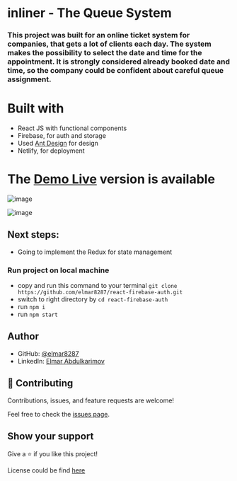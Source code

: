 # inliner - The Queue System

### This project was built for an online ticket system for companies, that gets a lot of clients each day. The system makes the possibility to select the date and time for the appointment. It is strongly considered already booked date and time, so the company could be confident about careful queue assignment.

# Built with

- React JS with functional components
- Firebase, for auth and storage
- Used [Ant Design](https://ant.design/) for design
- Netlify, for deployment

# The [Demo Live](https://bright-blini-2c8284.netlify.app) version is available

<!-- <img width="848" alt="Screen Shot 2022-09-02 at 16 11 13" src="https://user-images.githubusercontent.com/49064106/188140193-ddaf8669-70da-4d28-9c7c-04f90c4704ea.png"> -->

![image](https://user-images.githubusercontent.com/49064106/196610624-fc730d1b-daf3-4239-b2ff-a6c958c82ee1.png)

![image](https://user-images.githubusercontent.com/49064106/196610860-1ce70b1f-5547-40fe-ba7d-1888e98fa419.png)


## Next steps:

- Going to implement the Redux for state management

### Run project on local machine

- copy and run this command to your terminal `git clone https://github.com/elmar8287/react-firebase-auth.git`
- switch to right directory by `cd react-firebase-auth`
- run `npm i`
- run `npm start`

## Author

- GitHub: [@elmar8287](https://github.com/elmar8287)
- LinkedIn: [Elmar Abdulkarimov](https://www.linkedin.com/in/elmar.abdulkarimov/)

## 🤝 Contributing

Contributions, issues, and feature requests are welcome!

Feel free to check the [issues page](https://github.com/elmar8287/react-firebase-auth/issues).

## Show your support

Give a ⭐️ if you like this project!

License could be find [here](https://github.com/elmar8287/react-firebase-auth/blob/dev/LICENSE)

